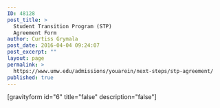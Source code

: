 ```yaml
---
ID: 48128
post_title: >
  Student Transition Program (STP)
  Agreement Form
author: Curtiss Grymala
post_date: 2016-04-04 09:24:07
post_excerpt: ""
layout: page
permalink: >
  https://www.umw.edu/admissions/youarein/next-steps/stp-agreement/
published: true
---
```

[gravityform id="6" title="false" description="false"]